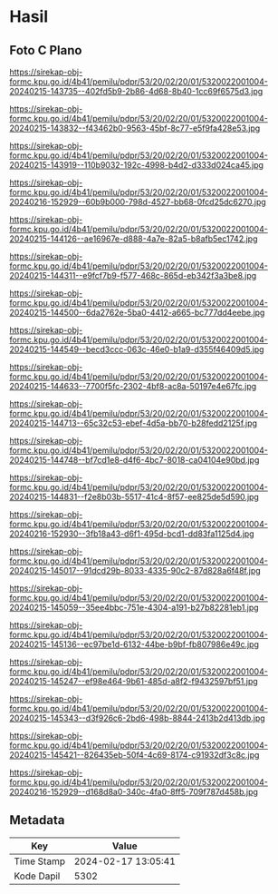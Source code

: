 # Hasil

## Foto C Plano

https://sirekap-obj-formc.kpu.go.id/4b41/pemilu/pdpr/53/20/02/20/01/5320022001004-20240215-143735--402fd5b9-2b86-4d68-8b40-1cc69f6575d3.jpg

https://sirekap-obj-formc.kpu.go.id/4b41/pemilu/pdpr/53/20/02/20/01/5320022001004-20240215-143832--f43462b0-9563-45bf-8c77-e5f9fa428e53.jpg

https://sirekap-obj-formc.kpu.go.id/4b41/pemilu/pdpr/53/20/02/20/01/5320022001004-20240215-143919--110b9032-192c-4998-b4d2-d333d024ca45.jpg

https://sirekap-obj-formc.kpu.go.id/4b41/pemilu/pdpr/53/20/02/20/01/5320022001004-20240216-152929--60b9b000-798d-4527-bb68-0fcd25dc6270.jpg

https://sirekap-obj-formc.kpu.go.id/4b41/pemilu/pdpr/53/20/02/20/01/5320022001004-20240215-144126--ae16967e-d888-4a7e-82a5-b8afb5ec1742.jpg

https://sirekap-obj-formc.kpu.go.id/4b41/pemilu/pdpr/53/20/02/20/01/5320022001004-20240215-144311--e9fcf7b9-f577-468c-865d-eb342f3a3be8.jpg

https://sirekap-obj-formc.kpu.go.id/4b41/pemilu/pdpr/53/20/02/20/01/5320022001004-20240215-144500--6da2762e-5ba0-4412-a665-bc777dd4eebe.jpg

https://sirekap-obj-formc.kpu.go.id/4b41/pemilu/pdpr/53/20/02/20/01/5320022001004-20240215-144549--becd3ccc-063c-46e0-b1a9-d355f46409d5.jpg

https://sirekap-obj-formc.kpu.go.id/4b41/pemilu/pdpr/53/20/02/20/01/5320022001004-20240215-144633--7700f5fc-2302-4bf8-ac8a-50197e4e67fc.jpg

https://sirekap-obj-formc.kpu.go.id/4b41/pemilu/pdpr/53/20/02/20/01/5320022001004-20240215-144713--65c32c53-ebef-4d5a-bb70-b28fedd2125f.jpg

https://sirekap-obj-formc.kpu.go.id/4b41/pemilu/pdpr/53/20/02/20/01/5320022001004-20240215-144748--bf7cd1e8-d4f6-4bc7-8018-ca04104e90bd.jpg

https://sirekap-obj-formc.kpu.go.id/4b41/pemilu/pdpr/53/20/02/20/01/5320022001004-20240215-144831--f2e8b03b-5517-41c4-8f57-ee825de5d590.jpg

https://sirekap-obj-formc.kpu.go.id/4b41/pemilu/pdpr/53/20/02/20/01/5320022001004-20240216-152930--3fb18a43-d6f1-495d-bcd1-dd83fa1125d4.jpg

https://sirekap-obj-formc.kpu.go.id/4b41/pemilu/pdpr/53/20/02/20/01/5320022001004-20240215-145017--91dcd29b-8033-4335-90c2-87d828a6f48f.jpg

https://sirekap-obj-formc.kpu.go.id/4b41/pemilu/pdpr/53/20/02/20/01/5320022001004-20240215-145059--35ee4bbc-751e-4304-a191-b27b82281eb1.jpg

https://sirekap-obj-formc.kpu.go.id/4b41/pemilu/pdpr/53/20/02/20/01/5320022001004-20240215-145136--ec97be1d-6132-44be-b9bf-fb807986e49c.jpg

https://sirekap-obj-formc.kpu.go.id/4b41/pemilu/pdpr/53/20/02/20/01/5320022001004-20240215-145247--ef98e464-9b61-485d-a8f2-f9432597bf51.jpg

https://sirekap-obj-formc.kpu.go.id/4b41/pemilu/pdpr/53/20/02/20/01/5320022001004-20240215-145343--d3f926c6-2bd6-498b-8844-2413b2d413db.jpg

https://sirekap-obj-formc.kpu.go.id/4b41/pemilu/pdpr/53/20/02/20/01/5320022001004-20240215-145421--826435eb-50f4-4c69-8174-c91932df3c8c.jpg

https://sirekap-obj-formc.kpu.go.id/4b41/pemilu/pdpr/53/20/02/20/01/5320022001004-20240216-152929--d168d8a0-340c-4fa0-8ff5-709f787d458b.jpg


## Metadata

| Key        | Value               |
| ---------- | ------------------- |
| Time Stamp | 2024-02-17 13:05:41 |
| Kode Dapil | 5302                |



